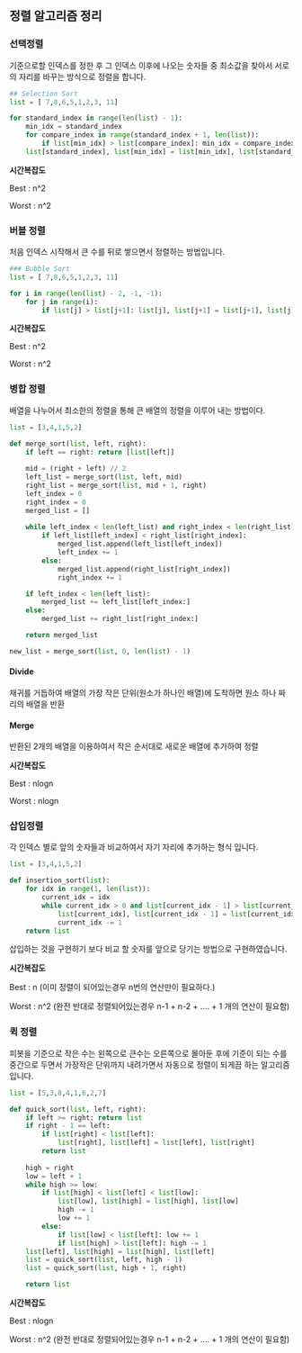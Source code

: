 ## 정렬 알고리즘 정리

### 선택정렬

기준으로할 인덱스를 정한 후 그 인덱스 이후에 나오는 숫자들 중 최소값을 찾아서 서로의 자리를 바꾸는 방식으로 정렬을 합니다.

```python
## Selection Sort
list = [ 7,8,6,5,1,2,3, 11]

for standard_index in range(len(list) - 1):
    min_idx = standard_index
    for compare_index in range(standard_index + 1, len(list)):
	    if list[min_idx] > list[compare_index]: min_idx = compare_index
    list[standard_index], list[min_idx] = list[min_idx], list[standard_index]
```

 **시간복잡도**

Best    : n^2

Worst : n^2

### 버블 정렬

처음 인덱스 시작해서 큰 수를 뒤로 쌓으면서 정렬하는 방법입니다. 

```python
### Bubble Sort
list = [ 7,8,6,5,1,2,3, 11]

for i in range(len(list) - 2, -1, -1):
    for j in range(i):
        if list[j] > list[j+1]: list[j], list[j+1] = list[j+1], list[j]      
```

 **시간복잡도**

Best    : n^2

Worst : n^2

### 병합 정렬

배열을 나누어서 최소한의 정렬을 통해 큰 배열의 정렬을 이루어 내는 방법이다.

```python
list = [3,4,1,5,2]

def merge_sort(list, left, right):
    if left == right: return [list[left]]
    
    mid = (right + left) // 2
    left_list = merge_sort(list, left, mid)
    right_list = merge_sort(list, mid + 1, right)
    left_index = 0
    right_index = 0
    merged_list = []
     
    while left_index < len(left_list) and right_index < len(right_list):
        if left_list[left_index] < right_list[right_index]:
            merged_list.append(left_list[left_index])
            left_index += 1
        else:
            merged_list.append(right_list[right_index])
            right_index += 1

    if left_index < len(left_list):
        merged_list += left_list[left_index:]
    else:
        merged_list += right_list[right_index:]

    return merged_list

new_list = merge_sort(list, 0, len(list) - 1)
```

#### Divide

재귀를 거듭하여 배열의 가장 작은 단위(원소가 하나인 배열)에 도착하면 원소 하나 짜리의 배열을 반환

#### Merge

반환된 2개의 배열을 이용하여서 작은 순서대로 새로운 배열에 추가하여 정렬 

**시간복잡도**

Best    : nlogn

Worst : nlogn

### 삽입정렬

각 인덱스 별로 앞의 숫자들과 비교하여서 자기 자리에 추가하는 형식 입니다.

```python
list = [3,4,1,5,2]

def insertion_sort(list):
    for idx in range(1, len(list)):
        current_idx = idx
        while current_idx > 0 and list[current_idx - 1] > list[current_idx]:
            list[current_idx], list[current_idx - 1] = list[current_idx - 1], list[current_idx]
            current_idx -= 1        
    return list
```

삽입하는 것을 구현하기 보다 비교 할 숫자를 앞으로 당기는 방법으로 구현하였습니다.

**시간복잡도**

Best    : n        (이미 정렬이 되어있는경우 n번의 연산만이 필요하다.)

Worst : n^2    (완전 반대로 정렬되어있는경우 n-1 + n-2 +  ....  + 1 개의 연산이 필요함)

### 퀵 정렬

피봇을 기준으로 작은 수는 왼쪽으로 큰수는 오른쪽으로 몰아둔 후에 기준이 되는 수를 중간으로 두면서 가장작은 단위까지 내려가면서 자동으로 정렬이 되게끔 하는 알고리즘 입니다.

```python
list = [5,3,8,4,1,6,2,7]

def quick_sort(list, left, right):
    if left >= right: return list
    if right - 1 == left:
        if list[right] < list[left]:
            list[right], list[left] = list[left], list[right]
        return list 
    
    high = right
    low = left + 1
    while high >= low:
        if list[high] < list[left] < list[low]:
            list[low], list[high] = list[high], list[low]
            high -= 1
            low += 1
        else:
            if list[low] < list[left]: low += 1
            if list[high] > list[left]: high -= 1
    list[left], list[high] = list[high], list[left]
    list = quick_sort(list, left, high - 1)
    list = quick_sort(list, high + 1, right)

    return list
```

**시간복잡도**

Best    : nlogn    

Worst : n^2    (완전 반대로 정렬되어있는경우 n-1 + n-2 +  ....  + 1 개의 연산이 필요함)

